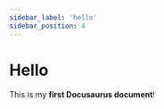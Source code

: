 ```yaml
---
sidebar_label: 'hello'
sidebar_position: 4
---
```



# Hello

This is my **first Docusaurus document**!
